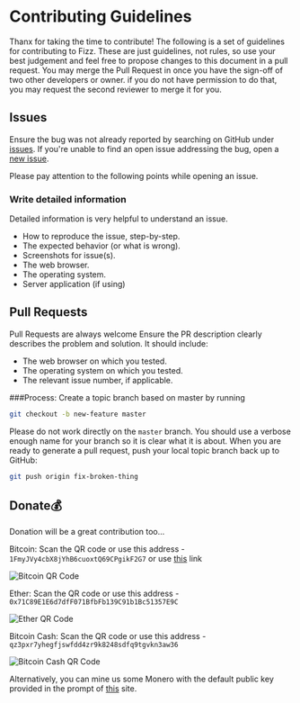# Contributing Guidelines

Thanx for taking the time to contribute!
The following is a set of guidelines for contributing to Fizz.
These are just guidelines, not rules, so use your best judgement and feel free to propose changes to this document in a pull request.
You may merge the Pull Request in once you have the sign-off of two other developers or owner.
if you do not have permission to do that, you may request the second reviewer to merge it for you.

## Issues
Ensure the bug was not already reported by searching on GitHub under [issues](https://github.com/zulip/zulip-electron/issues).
If you're unable to find an open issue addressing the bug, open a [new issue](https://github.com/zulip/zulip-electron/issues/new).

Please pay attention to the following points while opening an issue.

### Write detailed information
Detailed information is very helpful to understand an issue. 

- How to reproduce the issue, step-by-step.
- The expected behavior (or what is wrong).
- Screenshots for issue(s).
- The web browser.
- The operating system.
- Server application (if using)

## Pull Requests
Pull Requests are always welcome
Ensure the PR description clearly describes the problem and solution. It should include:

- The web browser on which you tested.
- The operating system on which you tested.
- The relevant issue number, if applicable.

###Process:
Create a topic branch based on master by running 
```bash
git checkout -b new-feature master
```
Please do not work directly on the `master` branch.
You should use a verbose enough name for your branch so it is clear what it is about.
When you are ready to generate a pull request, push your local topic branch back up to GitHub:
```bash
git push origin fix-broken-thing
```

## Donate:moneybag:
Donation will be a great contribution too...

Bitcoin: Scan the QR code or use this address -  `1FmyJVy4cbX8jYhB6cuoxtQ69CPgikF2G7` or use [this](https://blockchain.info/payment_request?address=1FmyJVy4cbX8jYhB6cuoxtQ69CPgikF2G7&amount=0.00011&message=Donation) link

![Bitcoin QR Code](https://i.imgur.com/zfgWNfr.png)



Ether: Scan the QR code or use this address - `0x71C89E1E6d7dfF071BfbFb139C91b1Bc51357E9C`

![Ether QR Code](https://i.imgur.com/YGvtXER.png)



Bitcoin Cash: Scan the QR code or use this address - `qz3pxr7yhegfjswfdd4zr9k8248sdfq9tgvkn3aw36`

![Bitcoin Cash QR Code](https://i.imgur.com/YGvtXER.png)



Alternatively, you can mine us some Monero with the default public key provided in the prompt of [this](https://maximousblk.github.io/Fizz/) site.